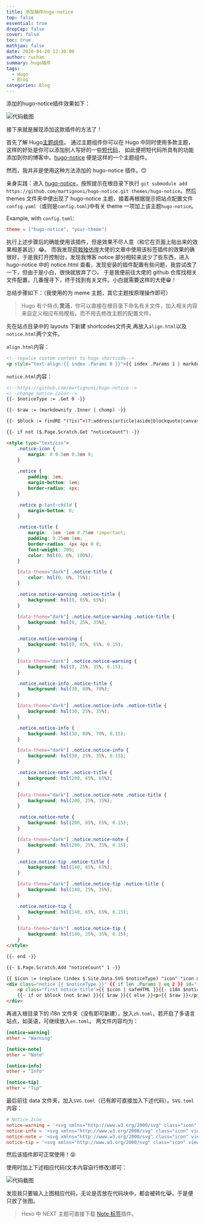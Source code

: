 ```yaml
---
title: 添加插件hugo-notice
top: false
essential: true
dropCap: false
cover: false
toc: true
mathjax: false
date: 2020-04-20 12:30:00
author: ruchan
summary: hugo插件 
tags: 
  - Hugo
  - Blog
categories: Blog
---
```

添加的hugo-notice插件效果如下：
<!-- more -->
![代码截图](hugo-notice/notice.png "效果")

接下来就是展现添加这款插件的方法了！

首先了解 Hugo[主题组件](https://gohugo.io/hugo-modules/theme-components/)。
通过主题组件你可以在 Hugo 中同时使用多款主题，这样的好处是你可以添加别人写好的一些[短代码](https://gohugo.io/content-management/shortcodes/)，
如此便把短代码所具有的功能添加到你的博客中。[hugo-notice](https://github.com/martignoni/hugo-notice) 便是这样的一个主题组件。

然而，我并非是使用这种方法添加的 hugo-notice 插件。🙃

亲身实践：进入 [hugo-notice](https://github.com/martignoni/hugo-notice)，按照提示在根目录下执行 `git submodule add https://github.com/martignoni/hugo-notice.git themes/hugo-notice`。然后 themes 文件夹中便出现了 hugo-notice 主题，接着再根据提示把站点配置文件`config.yaml`（或则是`config.toml`)中有关 theme 一项加上该主题`hugo-notice`。

Example, with `config.toml`:
```toml
theme = ["hugo-notice", "your-theme"]
```
执行上述步骤后的确能使用该插件，但是效果不尽人意（和它在页面上贴出来的效果相差甚远）😂。
而我发现[荷戟独彷徨](https://guanqr.com/)大佬的文章中使用该标签插件的效果的确很好，于是我打开控制台，发现我博客 notice 部分相较来说少了些东西，进入 hugo-notice 中的 notice.html 查看，发现安装的插件配置有些问题，我尝试改了一下，但由于是小白，很快就放弃了😶。
于是我便前往大佬的 github 仓库找相关文件配置，几番搜寻下，终于找到有关文件。小白就需要这样的大佬😁！

总结步骤如下：（我使用的为 meme 主题，其它主题按原理操作即可）

<blockquote class="quote">

Hugo 有个特点:**灵活**，你可以直接在根目录下命名有关文件，加入相关内容来自定义相应布局模板，而不用去修改主题的配置文件。

</blockquote>

先在站点目录中的 layouts 下新建 shortcodes文件夹,再放入`align.html`以及`notice.html`两个文件。

`align.html`内容：
```html
<!--repalce custom content to hugo shortcode-->
<p style="text-align:{{ index .Params 0 }}">{{ index .Params 1 | markdownify }}</p>
```
`notice.html`内容：
```html
<!--https://github.com/martignoni/hugo-notice-->
<!--change notice color-->
{{- $noticeType := .Get 0 -}}

{{- $raw := (markdownify .Inner | chomp) -}}

{{- $block := findRE "(?is)^<(?:address|article|aside|blockquote|canvas|dd|div|dl|dt|fieldset|figcaption|figure|footer|form|h(?:1|2|3|4|5|6)|header|hgroup|hr|li|main|nav|noscript|ol|output|p|pre|section|table|tfoot|ul|video)\\b" $raw 1 -}}

{{- if not ($.Page.Scratch.Get "noticeCount") -}}

<style type="text/css">
    .notice-icon {
        margin: 0 0.5em 0.3em 0;
    }
    
    .notice {
        padding: 1em;
        margin-bottom: 1em;
        border-radius: 4px;
    }

    .notice p:last-child {
        margin-bottom: 0;
    }

    .notice-title {
        margin: -1em -1em 0.75em !important;
        padding: 0.25em 1em;
        border-radius: 4px 4px 0 0;
        font-weight: 700;
        color: hsl(0, 0%, 100%);
    }

    [data-theme="dark"] .notice-title {
        color: hsl(0, 0%, 75%);
    }

    .notice.notice-warning .notice-title {
        background: hsl(0, 65%, 65%);
    }

    [data-theme="dark"] .notice.notice-warning .notice-title {
        background: hsl(0, 25%, 35%);
    }

    .notice.notice-warning {
        background: hsl(0, 65%, 65%, 0.15);
    }

    [data-theme="dark"] .notice.notice-warning {
        background: hsl(0, 25%, 35%, 0.15);
    }

    .notice.notice-info .notice-title {
        background: hsl(30, 80%, 70%);
    }

    [data-theme="dark"] .notice.notice-info .notice-title {
        background: hsl(30, 25%, 35%);
    }

    .notice.notice-info {
        background: hsl(30, 80%, 70%, 0.15);
    }

    [data-theme="dark"] .notice.notice-info {
        background: hsl(30, 25%, 35%, 0.15);
    }

    .notice.notice-note .notice-title {
        background: hsl(200, 65%, 65%);
    }

    [data-theme="dark"] .notice.notice-note .notice-title {
        background: hsl(200, 25%, 35%);
    }

    .notice.notice-note {
        background: hsl(200, 65%, 65%, 0.15);
    }

    [data-theme="dark"] .notice.notice-note {
        background: hsl(200, 25%, 35%, 0.15);
    }

    .notice.notice-tip .notice-title {
        background: hsl(140, 65%, 65%);
    }

    [data-theme="dark"] .notice.notice-tip .notice-title {
        background: hsl(140, 25%, 35%);
    }

    .notice.notice-tip {
        background: hsl(140, 65%, 65%, 0.15);
    }

    [data-theme="dark"] .notice.notice-tip {
        background: hsl(140, 25%, 35%, 0.15);
    }
</style>

{{- end -}}

{{- $.Page.Scratch.Add "noticeCount" 1 -}}

{{ $icon := (replace (index $.Site.Data.SVG $noticeType) "icon" "icon notice-icon") }}
<div class="notice {{ $noticeType }}" {{ if len .Params | eq 2 }} id="{{ .Get 1 }}" {{ end }}>
    <p class="first notice-title">{{ $icon | safeHTML }}{{- i18n $noticeType -}}</p>
    {{- if or $block (not $raw) }}{{ $raw }}{{ else }}<p>{{ $raw }}</p>{{ end -}}
</div>   
```
再进入根目录下的 i18n 文件夹（没有即可新建），放入`zh.toml`，若开启了多语言站点，如英语，可继续放入`en.toml`。
两文件内容均为：
```toml
[notice-warning]
other = "Warning"

[notice-note]
other = "Note"

[notice-info]
other = "Info"

[notice-tip]
other = "Tip"
```
最后前往 data 文件夹，加入`SVG.toml`（已有即可直接加入下述代码）。`SVG.toml`内容：
```toml
# Notice Icon
notice-warning = '<svg xmlns="http://www.w3.org/2000/svg" class="icon" viewBox="0 0 576 512"><path d="M570 440c18 32-5 72-42 72H48c-37 0-60-40-42-72L246 24c19-32 65-32 84 0l240 416zm-282-86a46 46 0 100 92 46 46 0 000-92zm-44-165l8 136c0 6 5 11 12 11h48c7 0 12-5 12-11l8-136c0-7-5-13-12-13h-64c-7 0-12 6-12 13z"/></svg>'
notice-info = '<svg xmlns="http://www.w3.org/2000/svg" class="icon" viewBox="0 0 512 512"><path d="M256 8a248 248 0 100 496 248 248 0 000-496zm0 110a42 42 0 110 84 42 42 0 010-84zm56 254c0 7-5 12-12 12h-88c-7 0-12-5-12-12v-24c0-7 5-12 12-12h12v-64h-12c-7 0-12-5-12-12v-24c0-7 5-12 12-12h64c7 0 12 5 12 12v100h12c7 0 12 5 12 12v24z"/></svg>'
notice-note = '<svg xmlns="http://www.w3.org/2000/svg" class="icon" viewBox="0 0 512 512"><path d="M504 256a248 248 0 11-496 0 248 248 0 01496 0zm-248 50a46 46 0 100 92 46 46 0 000-92zm-44-165l8 136c0 6 5 11 12 11h48c7 0 12-5 12-11l8-136c0-7-5-13-12-13h-64c-7 0-12 6-12 13z"/></svg>'
notice-tip = '<svg xmlns="http://www.w3.org/2000/svg" class="icon" viewBox="0 0 512 512"><path d="M504 256a248 248 0 11-496 0 248 248 0 01496 0zM227 387l184-184c7-6 7-16 0-22l-22-23c-7-6-17-6-23 0L216 308l-70-70c-6-6-16-6-23 0l-22 23c-7 6-7 16 0 22l104 104c6 7 16 7 22 0z"/></svg>'
```

然后该插件即可正常使用！😝


使用时加上下述相应代码(文本内容自行修改)即可：

![代码截图](hugo-notice/hexo-notice.png "截图")

发现我只要输入上图相应代码，无论是否放在代码块中，都会被转化😹。于是便只放了张图。

<blockquote class="quote">

Hexo 中 NEXT 主题可直接下载 [Note 标签](https://theme-next.org/docs/tag-plugins/note)插件。

</blockquote>